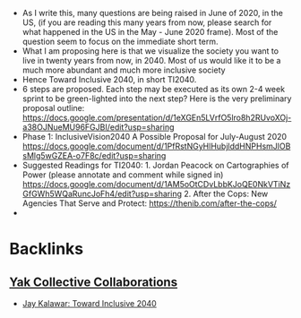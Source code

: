 - As I write this, many questions are being raised in June of 2020, in the US, (if you are reading this many years from now, please search for what happened in the US in the May - June 2020 frame). Most of the question seem to focus on the immediate short term. 
- What I am proposing here is that we visualize the society you want to live in twenty years from now, in 2040. Most of us would like it to be a much more abundant and much more inclusive society
- Hence Toward Inclusive 2040, in short TI2040.
- 6 steps are proposed. Each step may be executed as its own 2-4 week sprint to be green-lighted into the next step? Here is the very preliminary proposal outline: https://docs.google.com/presentation/d/1eXGEn5LVrfO5lro8h2RUvoXOj-a38OJNueMU96FGJBI/edit?usp=sharing
- Phase 1: InclusiveVision2040 A Possible Proposal for July-August 2020                          https://docs.google.com/document/d/1PfRstNGyHlHubjlddHNPHsmJlOBsMlg5wGZEA-o7F8c/edit?usp=sharing
- Suggested Readings for TI2040:                                                                                               1. Jordan Peacock on Cartographies of Power (please annotate and comment while signed in)
https://docs.google.com/document/d/1AM5oOtCDvLbbKJoQE0NkVTiNzGfGWh5WQaRuncJoFh4/edit?usp=sharing                                                                                                                               2. After the Cops: New Agencies That Serve and Protect:
https://thenib.com/after-the-cops/
- 

# Backlinks
## [Yak Collective Collaborations](<Yak Collective Collaborations.md>)
- [Jay Kalawar: Toward Inclusive 2040](<Jay Kalawar: Toward Inclusive 2040.md>)

